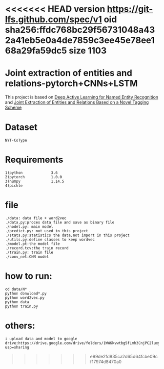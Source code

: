 <<<<<<< HEAD
version https://git-lfs.github.com/spec/v1
oid sha256:ffdc768bc29f56731048a432a41eb5e0a4de7859c3ee45e78ee168a29fa59dc5
size 1103
=======
# Joint extraction of entities and relations-pytorch+CNNs+LSTM
This project is based on [Deep Active Learning for Named Entity Recognition](https://arxiv.org/abs/1707.05928)  
and [Joint Extraction of Entities and Relations Based on a Novel Tagging Scheme](https://arxiv.org/abs/1706.05075)
    

# Dataset


    NYT-CoType
    
# Requirements

    1)python             3.6
    2)pytorch            1.0.0
    3)numpy              1.14.5
    4)pickle

# file

    ./data: data file + word2vec
    ./data.py:proces data file and save as binary file
    ./nodel.py: main model
    ./predict.py: not used in this project
    ./stats.py:statistics the data,not import in this project
    ./utils.py:define classes to keep wordvec
    ./model.pt:the model file
    ./record.tcv:the train record
    ./train.py: train file
    ./conv_net:CNN model

# how to run:
	
    cd data/N*
    python donwload*.py
    python word2vec.py
    python data
    python train.py

# others:
    
    i upload data and model to google drive:https://drive.google.com/drive/folders/1WWKkvwtbg5fLmh3CnjPC2luxyHooyvmR?usp=sharing


>>>>>>> e99de2fd835ca2d65d64fcbe09cf17974d8470a0
